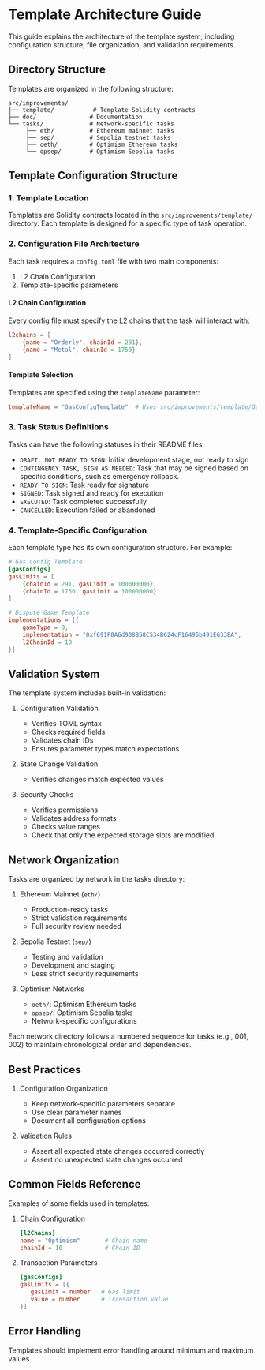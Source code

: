 # Template Architecture Guide

This guide explains the architecture of the template system, including configuration structure, file organization, and validation requirements.

## Directory Structure

Templates are organized in the following structure:

```
src/improvements/
├── template/           # Template Solidity contracts
├── doc/               # Documentation
└── tasks/             # Network-specific tasks
     ├── eth/          # Ethereum mainnet tasks
     ├── sep/          # Sepolia testnet tasks
     ├── oeth/         # Optimism Ethereum tasks
     └── opsep/        # Optimism Sepolia tasks
```

## Template Configuration Structure

### 1. Template Location

Templates are Solidity contracts located in the `src/improvements/template/` directory. Each template is designed for a specific type of task operation.

### 2. Configuration File Architecture

Each task requires a `config.toml` file with two main components:

1. L2 Chain Configuration
2. Template-specific parameters

#### L2 Chain Configuration

Every config file must specify the L2 chains that the task will interact with:

```toml
l2chains = [
    {name = "Orderly", chainId = 291},
    {name = "Metal", chainId = 1750}
]
```

#### Template Selection

Templates are specified using the `templateName` parameter:

```toml
templateName = "GasConfigTemplate"  # Uses src/improvements/template/GasConfigTemplate.sol
```

### 3. Task Status Definitions

Tasks can have the following statuses in their README files:

- `DRAFT, NOT READY TO SIGN`: Initial development stage, not ready to sign
- `CONTINGENCY TASK, SIGN AS NEEDED`: Task that may be signed based on specific conditions, such as emergency rollback.
- `READY TO SIGN`: Task ready for signature
- `SIGNED`: Task signed and ready for execution
- `EXECUTED`: Task completed successfully
- `CANCELLED`: Execution failed or abandoned

### 4. Template-Specific Configuration

Each template type has its own configuration structure. For example:

```toml
# Gas Config Template
[gasConfigs]
gasLimits = [
    {chainId = 291, gasLimit = 100000000},
    {chainId = 1750, gasLimit = 100000000}
]

# Dispute Game Template
implementations = [{
    gameType = 0,
    implementation = "0xf691F8A6d908B58C534B624cF16495b491E633BA",
    l2ChainId = 10
}]
```

## Validation System

The template system includes built-in validation:

1. Configuration Validation
   - Verifies TOML syntax
   - Checks required fields
   - Validates chain IDs
   - Ensures parameter types match expectations

2. State Change Validation
   - Verifies changes match expected values

3. Security Checks
   - Verifies permissions
   - Validates address formats
   - Checks value ranges
   - Check that only the expected storage slots are modified

## Network Organization

Tasks are organized by network in the tasks directory:

1. Ethereum Mainnet (`eth/`)
   - Production-ready tasks
   - Strict validation requirements
   - Full security review needed

2. Sepolia Testnet (`sep/`)
   - Testing and validation
   - Development and staging
   - Less strict security requirements

3. Optimism Networks
   - `oeth/`: Optimism Ethereum tasks
   - `opsep/`: Optimism Sepolia tasks
   - Network-specific configurations

Each network directory follows a numbered sequence for tasks (e.g., 001, 002) to maintain chronological order and dependencies.

## Best Practices

1. Configuration Organization
   - Keep network-specific parameters separate
   - Use clear parameter names
   - Document all configuration options

2. Validation Rules
   - Assert all expected state changes occurred correctly
   - Assert no unexpected state changes occurred

## Common Fields Reference

Examples of some fields used in templates:

1. Chain Configuration
   ```toml
   [l2Chains]
   name = "Optimism"       # Chain name
   chainId = 10            # Chain ID
   ```

2. Transaction Parameters
   ```toml
   [gasConfigs]
   gasLimits = [{
      gasLimit = number   # Gas limit
      value = number      # Transaction value
   }]
   ```

## Error Handling

Templates should implement error handling around minimum and maximum values.
